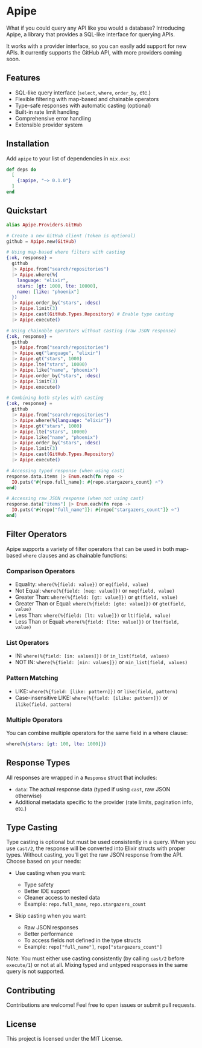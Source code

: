 # Apipe

What if you could query any API like you would a database? Introducing Apipe, a library that provides a SQL-like interface for querying APIs.

It works with a provider interface, so you can easily add support for new APIs. It currently supports the GitHub API, with more providers coming soon.

## Features

- SQL-like query interface (`select`, `where`, `order_by`, etc.)
- Flexible filtering with map-based and chainable operators
- Type-safe responses with automatic casting (optional)
- Built-in rate limit handling
- Comprehensive error handling
- Extensible provider system

## Installation

Add `apipe` to your list of dependencies in `mix.exs`:

```elixir
def deps do
  [
    {:apipe, "~> 0.1.0"}
  ]
end
```

## Quickstart

```elixir
alias Apipe.Providers.GitHub

# Create a new GitHub client (token is optional)
github = Apipe.new(GitHub)

# Using map-based where filters with casting
{:ok, response} =
  github
  |> Apipe.from("search/repositories")
  |> Apipe.where(%{
    language: "elixir",
    stars: [gt: 1000, lte: 10000],
    name: [like: "phoenix"]
  })
  |> Apipe.order_by("stars", :desc)
  |> Apipe.limit(3)
  |> Apipe.cast(GitHub.Types.Repository) # Enable type casting
  |> Apipe.execute()

# Using chainable operators without casting (raw JSON response)
{:ok, response} =
  github
  |> Apipe.from("search/repositories")
  |> Apipe.eq("language", "elixir")
  |> Apipe.gt("stars", 1000)
  |> Apipe.lte("stars", 10000)
  |> Apipe.like("name", "phoenix")
  |> Apipe.order_by("stars", :desc)
  |> Apipe.limit(3)
  |> Apipe.execute()

# Combining both styles with casting
{:ok, response} =
  github
  |> Apipe.from("search/repositories")
  |> Apipe.where(%{language: "elixir"})
  |> Apipe.gt("stars", 1000)
  |> Apipe.lte("stars", 10000)
  |> Apipe.like("name", "phoenix")
  |> Apipe.order_by("stars", :desc)
  |> Apipe.limit(3)
  |> Apipe.cast(GitHub.Types.Repository)
  |> Apipe.execute()

# Accessing typed response (when using cast)
response.data.items |> Enum.each(fn repo ->
  IO.puts("#{repo.full_name}: #{repo.stargazers_count} ⭐")
end)

# Accessing raw JSON response (when not using cast)
response.data["items"] |> Enum.each(fn repo ->
  IO.puts("#{repo["full_name"]}: #{repo["stargazers_count"]} ⭐")
end)
```

## Filter Operators

Apipe supports a variety of filter operators that can be used in both map-based `where` clauses and as chainable functions:

### Comparison Operators
- Equality: `where(%{field: value})` or `eq(field, value)`
- Not Equal: `where(%{field: [neq: value]})` or `neq(field, value)`
- Greater Than: `where(%{field: [gt: value]})` or `gt(field, value)`
- Greater Than or Equal: `where(%{field: [gte: value]})` or `gte(field, value)`
- Less Than: `where(%{field: [lt: value]})` or `lt(field, value)`
- Less Than or Equal: `where(%{field: [lte: value]})` or `lte(field, value)`

### List Operators
- IN: `where(%{field: [in: values]})` or `in_list(field, values)`
- NOT IN: `where(%{field: [nin: values]})` or `nin_list(field, values)`

### Pattern Matching
- LIKE: `where(%{field: [like: pattern]})` or `like(field, pattern)`
- Case-insensitive LIKE: `where(%{field: [ilike: pattern]})` or `ilike(field, pattern)`

### Multiple Operators
You can combine multiple operators for the same field in a where clause:
```elixir
where(%{stars: [gt: 100, lte: 1000]})
```

## Response Types

All responses are wrapped in a `Response` struct that includes:
- `data`: The actual response data (typed if using `cast`, raw JSON otherwise)
- Additional metadata specific to the provider (rate limits, pagination info, etc.)

## Type Casting

Type casting is optional but must be used consistently in a query. When you use `cast/2`, the response will be converted into Elixir structs with proper types. Without casting, you'll get the raw JSON response from the API. Choose based on your needs:

- Use casting when you want:
  - Type safety
  - Better IDE support
  - Cleaner access to nested data
  - Example: `repo.full_name`, `repo.stargazers_count`

- Skip casting when you want:
  - Raw JSON responses
  - Better performance
  - To access fields not defined in the type structs
  - Example: `repo["full_name"]`, `repo["stargazers_count"]`

Note: You must either use casting consistently (by calling `cast/2` before `execute/1`) or not at all. Mixing typed and untyped responses in the same query is not supported.

## Contributing

Contributions are welcome! Feel free to open issues or submit pull requests.

## License

This project is licensed under the MIT License.

